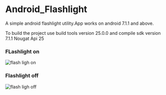 # Android_Flashlight
A simple android flashlight utility.App works on android 7.1.1 and above.

To build the project use build tools version 25.0.0 and compile sdk version 7.1.1 Nougat Api 25

 ###  FLashlight on
 
 ![flash ligh on](https://user-images.githubusercontent.com/17122386/49538140-cb788680-f8db-11e8-9100-dbae905cc2ca.png)
 
 ### Flashlight off
 
 ![flash ligh off](https://user-images.githubusercontent.com/17122386/49538443-7ab55d80-f8dc-11e8-8398-fd1672adb40e.png)


